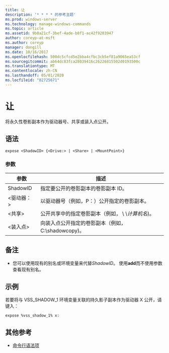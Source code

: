 ```yaml
---
title: 让
description: '* * * * 的参考主题'
ms.prod: windows-server
ms.technology: manage-windows-commands
ms.topic: article
ms.assetid: 9b0a21cf-3bef-4ade-b8f1-ac42f9203947
author: coreyp-at-msft
ms.author: coreyp
manager: dongill
ms.date: 10/16/2017
ms.openlocfilehash: 500dc5cfcd5e2bba4cfbc3cb5ef81a9065ea53cf
ms.sourcegitcommit: ab64dc83fca28039416c26226815502d0193500c
ms.translationtype: MT
ms.contentlocale: zh-CN
ms.lasthandoff: 05/01/2020
ms.locfileid: "82725671"
---
```

# <a name="expose"></a>让



将永久性卷影副本作为驱动器号、共享或装入点公开。



## <a name="syntax"></a>语法

```
expose <ShadowID> {<Drive:> | <Share> | <MountPoint>}
```

### <a name="parameters"></a>参数

|参数|描述|
|---------|-----------|
|ShadowID|指定要公开的卷影副本的卷影副本 ID。|
|\<驱动器： >|以驱动器号（例如，P：）公开指定的卷影副本。|
|\<共享>|公开共享中的指定卷影副本（例如， \\ \\*计算机名*\)。|
|\<装入点>|向装入点公开指定的卷影副本（例如，C:\shadowcopy\)。|

## <a name="remarks"></a>备注

-   您可以使用现有的别名或环境变量来代替*ShadowID*。 使用**add**而不使用参数查看现有别名。

## <a name="examples"></a>示例

若要将与 VSS_SHADOW_1 环境变量关联的持久影子副本作为驱动器 X 公开，请键入：
```
expose %vss_shadow_1% x:
```

## <a name="additional-references"></a>其他参考

- [命令行语法项](command-line-syntax-key.md)